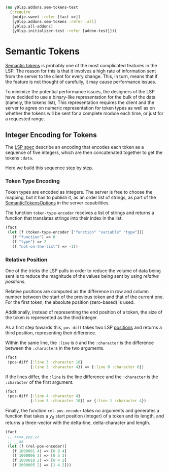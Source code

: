 ```clojure
(ns y0lsp.addons.sem-tokens-test
  (:require
   [midje.sweet :refer [fact =>]]
   [y0lsp.addons.sem-tokens :refer :all]
   [y0lsp.all-addons]
   [y0lsp.initializer-test :refer [addon-test]]))

```
# Semantic Tokens

[Semantic
tokens](https://microsoft.github.io/language-server-protocol/specifications/lsp/3.17/specification/#textDocument_semanticTokens)
is probably one of the most complicated features in the LSP. The reason for
this is that it involves a high rate of information sent from the server to
the client for every change. This, in turn, means that if the feature is not
thought of carefully, it may cause performance issues.

To minimize the potential performance issues, the designers of the LSP have
decided to use a binary-like representation for the bulk of the data (namely,
the tokens list), This representation requires the client and the server to
agree on numeric representation for token types as well as on whether the
tokens will be sent for a complete module each time, or just for a requested
range.

## Integer Encoding for Tokens

The [LSP
spec](https://microsoft.github.io/language-server-protocol/specifications/lsp/3.17/specification/#textDocument_semanticTokens)
describe an encoding that encodes each token as a sequence of five integers,
which are then concatenated together to get the tokens `:data`.

Here we build this sequence step by step.

### Token Type Encoding

Token types are encoded as integers. The server is free to choose the
mapping, but it has to publish it, as an order list of strings, as part of
the
[SemanticTokensOptions](https://microsoft.github.io/language-server-protocol/specifications/lsp/3.17/specification/#semanticTokensOptions)
in the server capabilities.

The function `token-type-encoder` receives a list of strings and returns a
function that translates strings into their index in the list.
```clojure
(fact
 (let [f (token-type-encoder ["function" "variable" "type"])]
   (f "function") => 0
   (f "type") => 2
   (f "not-on-the-list") => -1))

```
### Relative Position

One of the tricks the LSP pulls in order to reduce the volume of data being
sent is to reduce the magnitude of the values being sent by using _relative
positions_.

Relative positions are computed as the difference in row and column number
between the start of the previous token and that of the current one. For the
first token, the absolute position (zero-based) is used.

Additionally, instead of representing the end position of a token, the size
of the token is represented as the third integer.

As a first step towards this, `pos-diff` takes two LSP
[positions](https://microsoft.github.io/language-server-protocol/specifications/lsp/3.17/specification/#position)
and returns a third position, representing their difference.

Within the same line, the `:line` is `0` and the `:character` is the
difference between the `:character`s in the two arguments.
```clojure
(fact
 (pos-diff {:line 3 :character 10}
           {:line 3 :character 4}) => {:line 0 :character 6})

```
If the lines differ, the `:line` is the line difference and the `:character`
is the `:character` of the first argument.
```clojure
(fact
 (pos-diff {:line 4 :character 4}
           {:line 3 :character 10}) => {:line 1 :character 4})

```
Finally, the function `rel-pos-encoder` takes no arguments and generates a
function that takes a $y_0$ start position (integer) of a token and its
length, and returns a three-vector with the delta-line, delta-character and
length.
```clojure
(fact
 ;; xxxx_yyy_zz
 ;; __aa
 (let [f (rel-pos-encoder)]
   (f 1000001 4) => [0 0 4]
   (f 1000006 3) => [0 5 3]
   (f 1000010 2) => [0 4 2]
   (f 2000005 2) => [1 4 2]))
```

